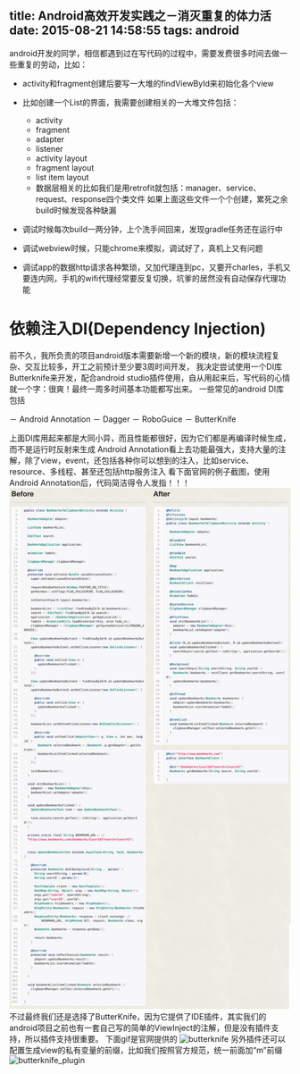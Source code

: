 title: Android高效开发实践之－消灭重复的体力活
date: 2015-08-21 14:58:55
tags: android
---

android开发的同学，相信都遇到过在写代码的过程中，需要发费很多时间去做一些重复的劳动，比如：

 - activity和fragment创建后要写一大堆的findViewById来初始化各个view
 - 比如创建一个List的界面，我需要创建相关的一大堆文件包括：
    - activity
    - fragment
    - adapter
    - listener
    - activity layout
    - fragment layout
    - list item layout
    - 数据层相关的比如我们是用retrofit就包括：manager、service、request、response四个类文件
    如果上面这些文件一个个创建，累死之余build时候发现各种缺漏

 - 调试时候每次build一两分钟，上个洗手间回来，发现gradle任务还在运行中
 - 调试webview时候，只能chrome来模拟，调试好了，真机上又有问题
 - 调试app的数据http请求各种繁琐，又加代理连到pc，又要开charles，手机又要连内网，手机的wifi代理经常要反复切换，坑爹的居然没有自动保存代理功能

# 依赖注入DI(Dependency Injection)
前不久，我所负责的项目android版本需要新增一个新的模块，新的模块流程复杂、交互比较多，开工之前预计至少要3周时间开发，
我决定尝试使用一个DI库 Butterknife来开发，配合android studio插件使用，自从用起来后，写代码的心情就一个字：很爽！最终一周多时间基本功能都写出来。
一些常见的android DI库包括

 － Android Annotation
 － Dagger
 － RoboGuice
 － ButterKnife

上面DI库用起来都是大同小异，而且性能都很好，因为它们都是再编译时候生成，而不是运行时反射来生成
Android Annotation看上去功能最强大，支持大量的注解，除了view，event，还包括各种你可以想到的注入，比如service、resource、多线程、甚至还包括http服务注入
看下面官网的例子截图，使用Android Annotation后，代码简洁得令人发指！！！
![androidannotation](/images/androidannotation.jpg)
不过最终我们还是选择了ButterKnife，因为它提供了IDE插件，其实我们的android项目之前也有一套自己写的简单的ViewInject的注解，但是没有插件支持，所以插件支持很重要。
下面gif是官网提供的
![butterknife](http://plugins.jetbrains.com/files/7369/screenshot_14384.png)
另外插件还可以配置生成view的私有变量的前缀，比如我们按照官方规范，统一前面加“m”前缀
![butterknife_plugin](/images/butterknife)
